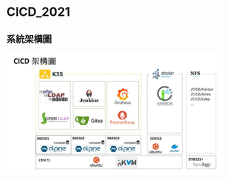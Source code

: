 # CICD_2021



<h2 id="composition">系統架構圖</h2>

![composition](https://github.com/PapakWaqa/CICD_2021/blob/main/doc/pics/arch.jpg?raw=true)
